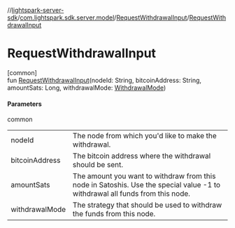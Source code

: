 //[lightspark-server-sdk](../../../index.md)/[com.lightspark.sdk.server.model](../index.md)/[RequestWithdrawalInput](index.md)/[RequestWithdrawalInput](-request-withdrawal-input.md)

# RequestWithdrawalInput

[common]\
fun [RequestWithdrawalInput](-request-withdrawal-input.md)(nodeId: String, bitcoinAddress: String, amountSats: Long, withdrawalMode: [WithdrawalMode](../-withdrawal-mode/index.md))

#### Parameters

common

| | |
|---|---|
| nodeId | The node from which you'd like to make the withdrawal. |
| bitcoinAddress | The bitcoin address where the withdrawal should be sent. |
| amountSats | The amount you want to withdraw from this node in Satoshis. Use the special value -1 to withdrawal all funds from this node. |
| withdrawalMode | The strategy that should be used to withdraw the funds from this node. |
